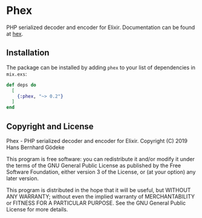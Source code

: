 # Phex
PHP serialized decoder and encoder for Elixir.
Documentation can be found at [hex](https://hexdocs.pm/phex).
## Installation

The package can be installed by adding `phex` to your list of dependencies in `mix.exs`:

```elixir
def deps do
  [
    {:phex, "~> 0.2"}
  ]
end
```
## Copyright and License
Phex - PHP serialized decoder and encoder for Elixir.
Copyright (C) 2019  Hans Bernhard Gödeke

This program is free software: you can redistribute it and/or modify
it under the terms of the GNU General Public License as published by
the Free Software Foundation, either version 3 of the License, or
(at your option) any later version.

This program is distributed in the hope that it will be useful,
but WITHOUT ANY WARRANTY; without even the implied warranty of
MERCHANTABILITY or FITNESS FOR A PARTICULAR PURPOSE.  See the
GNU General Public License for more details.
